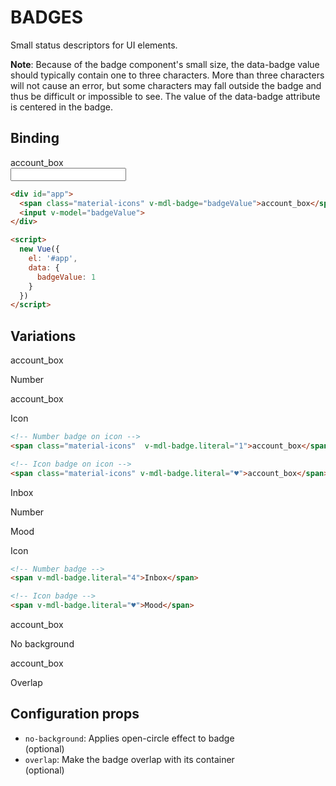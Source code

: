 # BADGES

Small status descriptors for UI elements.

**Note**: Because of the badge component's small size, the data-badge value should typically contain one to three characters. More than three characters will not cause an error, but some characters may fall outside the badge and thus be difficult or impossible to see. The value of the data-badge attribute is centered in the badge.

## Binding

<div id="badge-demo-binding">
  <span class="material-icons" v-mdl-badge="badgeValue">account_box</span>
  <br />
  <input v-model="badgeValue">
</div>

```html
<div id="app">
  <span class="material-icons" v-mdl-badge="badgeValue">account_box</span>
  <input v-model="badgeValue">
</div>

<script>
  new Vue({
    el: '#app',
    data: {
      badgeValue: 1
    }
  })
</script>
```

## Variations

<div class="mdl-grid">
  <div class="demo-cell mdl-cell mdl-cell--2-col mdl-cell--top mdl-cell--middle">
    <span class="material-icons"  v-mdl-badge.literal="1">account_box</span>
    <p class="mdl-typography--caption-color-contrast">Number</p>
  </div>
  <div class="demo-cell mdl-cell mdl-cell--2-col mdl-cell--top mdl-cell--middle">
    <span class="material-icons" v-mdl-badge.literal="♥">account_box</span>
    <p class="mdl-typography--caption-color-contrast">Icon</p>
  </div>
</div>

```html
<!-- Number badge on icon -->
<span class="material-icons"  v-mdl-badge.literal="1">account_box</span>

<!-- Icon badge on icon -->
<span class="material-icons" v-mdl-badge.literal="♥">account_box</span>
```

<div class="mdl-grid">
  <div class="demo-cell mdl-cell mdl-cell--2-col mdl-cell--top mdl-cell--middle">
    <span v-mdl-badge.literal="4">Inbox</span>
    <p class="mdl-typography--caption-color-contrast">Number</p>
  </div>
  <div class="demo-cell mdl-cell mdl-cell--2-col mdl-cell--top mdl-cell--middle">
    <span v-mdl-badge.literal="♥">Mood</span>
    <p class="mdl-typography--caption-color-contrast">Icon</p>
  </div>
</div>

```html
<!-- Number badge -->
<span v-mdl-badge.literal="4">Inbox</span>

<!-- Icon badge -->
<span v-mdl-badge.literal="♥">Mood</span>
```

<div class="mdl-grid">
  <div class="demo-cell mdl-cell mdl-cell--2-col mdl-cell--top mdl-cell--middle">
    <span class="material-icons"  v-mdl-badge.literal="1" no-background>account_box</span>
    <p class="mdl-typography--caption-color-contrast">No background</p>
  </div>
  <div class="demo-cell mdl-cell mdl-cell--2-col mdl-cell--top mdl-cell--middle">
    <span class="material-icons"  v-mdl-badge.literal="1" overlap>account_box</span>
    <p class="mdl-typography--caption-color-contrast">Overlap</p>
  </div>
</div>

## Configuration props

- `no-background`: Applies open-circle effect to badge  
  (optional)
- `overlap`: Make the badge overlap with its container  
  (optional)
